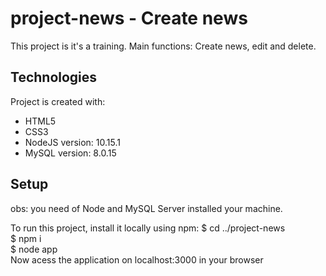 # project-news - Create news
This project is it's a training. Main functions: Create news, edit and delete.

## Technologies
Project is created with:
* HTML5
* CSS3
* NodeJS version: 10.15.1
* MySQL version: 8.0.15

## Setup
obs: you need of Node and MySQL Server installed your machine.

To run this project, install it locally using npm:
$ cd ../project-news<br>
$ npm i<br>
$ node app<br>
Now acess the application on localhost:3000 in your browser<br>
